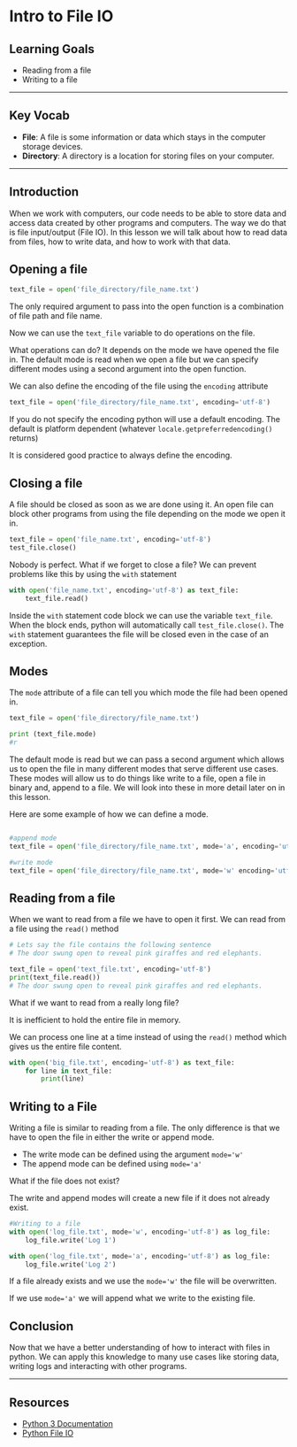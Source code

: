 # Intro to File IO

## Learning Goals

- Reading from a file
- Writing to a file

***

## Key Vocab

- **File**: A file is some information or data which stays in the computer
storage devices.
- **Directory**: A directory is a location for storing files on your computer.

***

## Introduction

When we work with computers, our code needs to be able to
store data and access data created by other programs and computers.
The way we do that is file input/output (File IO). In this lesson we will talk
 about how to read data from files, how to write data, and how to work with
that data.

## Opening a file

```py
text_file = open('file_directory/file_name.txt')
```

The only required argument to pass into the open function is a combination of
file path and file name.

Now we can use the `text_file` variable to do operations on the file.

What operations can do? 
It depends on the mode we have opened the file in. 
The default mode is read when we open a file but we can specify different modes
using a second argument into the open function.

We can also define the encoding of the file using the `encoding`
attribute

```py
text_file = open('file_directory/file_name.txt', encoding='utf-8')
```

If you do not specify the encoding python will use a default
encoding. The default is platform dependent
(whatever `locale.getpreferredencoding()` returns)

It is considered good practice to always define the encoding.

## Closing a file

A file should be closed as soon as we are done using it. An open file can block
other programs from using the file depending on the mode we open it in.

```py
text_file = open('file_name.txt', encoding='utf-8')
test_file.close()
```

Nobody is perfect. What if we forget to close a file?
We can prevent problems like this by using the `with` statement

```py
with open('file_name.txt', encoding='utf-8') as text_file:
    text_file.read()
```

Inside the `with` statement code block we can use the variable `text_file`.
When the block ends, python will automatically call `test_file.close()`.
The `with` statement guarantees the file will be closed even in the case of an
exception.

## Modes

The `mode` attribute of a file can tell you which mode the file had been opened in.

```py
text_file = open('file_directory/file_name.txt')

print (text_file.mode)
#r
```

The default mode is read but we can pass a second argument which
allows us to open the file in many different modes that serve different
use cases. These modes will allow us to do things like write to a file,
open a file in binary and, append to a file. We will look into these in more
detail later on in this lesson.

Here are some example of how we can define a mode.

```py

#append mode 
text_file = open('file_directory/file_name.txt', mode='a', encoding='utf-8')

#write mode
text_file = open('file_directory/file_name.txt', mode='w' encoding='utf-8')

```

## Reading from a file

When we want to read from a file we have to open it first.
We can read from a file using the `read()` method

```py
# Lets say the file contains the following sentence
# The door swung open to reveal pink giraffes and red elephants.

text_file = open('text_file.txt', encoding='utf-8')
print(text_file.read())
# The door swung open to reveal pink giraffes and red elephants.

```

What if we want to read from a really long file?

It is inefficient to hold the entire file in memory.

We can process one line at a time instead of using the `read()`
method which gives us the entire file content.

```py
with open('big_file.txt', encoding='utf-8') as text_file:
    for line in text_file:
        print(line)
```

## Writing to a File

Writing a file is similar to reading from a file.
The only difference is that we have to open the file in
either the write or append mode.

- The write mode can be defined using the argument `mode='w'`
- The append mode can be defined using `mode='a'`

What if the file does not exist?

The write and append modes will create a new file if it does not
already exist.

```py
#Writing to a file
with open('log_file.txt', mode='w', encoding='utf-8') as log_file:
    log_file.write('Log 1')

with open('log_file.txt', mode='a', encoding='utf-8') as log_file:
    log_file.write('Log 2')

```

If a file already exists and we use the `mode='w'` the file will be overwritten.

If we use `mode='a'` we will append what we write to the existing file.

## Conclusion

Now that we have a better understanding of how to interact with files
in python. We can apply this knowledge to many use cases like storing data,
 writing logs and interacting with other programs.
***

## Resources

- [Python 3 Documentation](https://docs.python.org/3/)
- [Python File IO](https://docs.python.org/3/tutorial/inputoutput.html#reading-and-writing-files)
